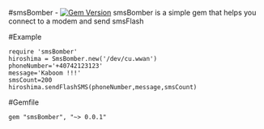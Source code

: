#smsBomber - [![Gem Version](https://badge.fury.io/rb/smsBomber.png)](http://badge.fury.io/rb/smsBomber)
smsBomber is a simple gem that helps you connect to a modem and send smsFlash

#Example
````
require 'smsBomber'
hiroshima = SmsBomber.new('/dev/cu.wwan')
phoneNumber='+40742123123'
message='Kaboom !!!'
smsCount=200
hiroshima.sendFlashSMS(phoneNumber,message,smsCount)
````
#Gemfile
````
gem "smsBomber", "~> 0.0.1"
````